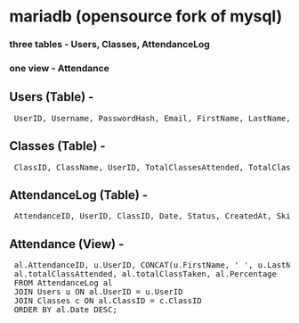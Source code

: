 # mariadb (opensource fork of mysql)

### three tables - Users, Classes, AttendanceLog
### one view - Attendance

## Users (Table) -

<pre> UserID, Username, PasswordHash, Email, FirstName, LastName, CreatedAt, UpdatedAt </pre>

## Classes (Table) -

<pre> ClassID, ClassName, UserID, TotalClassesAttended, TotalClassesTaken, StartDate, Percentage(auto calculated) </pre>

## AttendanceLog (Table) -

<pre> AttendanceID, UserID, ClassID, Date, Status, CreatedAt, SkipReason, totalClassAttended,totalClassTaken, Percentage </pre>

## Attendance (View) -

<pre> al.AttendanceID, u.UserID, CONCAT(u.FirstName, ' ', u.LastName) AS UserName, c.ClassName, al.Date, al.Status, al.CreatedAt, al.SkipReason,
 al.totalClassAttended, al.totalClassTaken, al.Percentage
 FROM AttendanceLog al
 JOIN Users u ON al.UserID = u.UserID
 JOIN Classes c ON al.ClassID = c.ClassID
 ORDER BY al.Date DESC; </pre>
